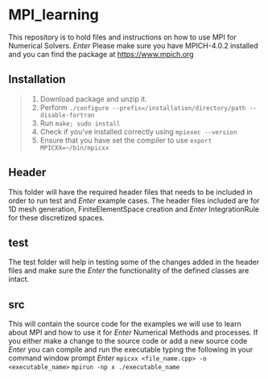 # MPI_learning
This repository is to hold files and instructions on how to use MPI for Numerical Solvers. *Enter*
Please make sure you have MPICH-4.0.2 installed and you can find the package at https://www.mpich.org

## Installation
> 1. Download package and unzip it. 
> 2. Perform ``` ./configure --prefix=/installation/directory/path --disable-fortran ```
> 3. Run ``` make; sudo install ```
> 4. Check if you've installed correctly using ``` mpiexec --version ```
> 5. Ensure that you have set the compiler to use ``` export MPICXX=~/bin/mpicxx ```

## Header
This folder will have the required header files that needs to be included in order to run test and *Enter*
example cases. The header files included are for 1D mesh generation, FiniteElementSpace creation and *Enter*
IntegrationRule for these discretized spaces.

## test
The test folder will help in testing some of the changes added in the header files and make sure the *Enter*
the functionality of the defined classes are intact. 

## src
This will contain the source code for the examples we will use to learn about MPI and how to use it for *Enter*
Numerical Methods and processes. If you either make a change to the source code or add a new source code *Enter*
you can compile and run the executable typing the following in your command window prompt *Enter*
``` mpicxx <file_name.cpp> -o <executable_name> ```
``` mpirun -np x ./executable_name ```
